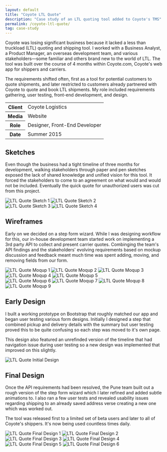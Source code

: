 ```yaml
---
layout: default
title: "Coyote LTL Quote"
description: "Case study of an LTL quoting tool added to Coyote's TMS"
permalink: /coyote-ltl-quote/
tag: case-study
---
```


<section>
	<div>
		<p>Coyote was losing significant business because it lacked a less than truckload (LTL) quoting and shipping tool. I worked with a Business Analyst, a Product Manager, an overseas development team, and various stakeholders&mdash;some familiar and others brand new to the world of LTL. The tool was built over the course of 4 months within Coyote.com, Coyote's web app for shippers and carriers.</p>
		<p>The requirements shifted often, first as a tool for potential customers to quote shipments, and later restricted to customers already partnered with Coyote to quote and book LTL shipments. My role included requirements gathering, user testing, front-end development, and design.</p>
	</div>
	<table>
		<tbody>
			<tr>
				<th>Client</th>
				<td>Coyote Logistics</td>
			</tr>
			<tr>
				<th>Media</th>
				<td>Website</td>
			</tr>
			<tr>
				<th>Role</th>
				<td>Designer, Front-End Developer</td>
			</tr>
			<tr>
				<th>Date</th>
				<td>Summer 2015</td>
			</tr>
		</tbody>
	</table>
</section>
<section>
	<div>
		<h2>Sketches</h2>
		<p>Even though the business had a tight timeline of three months for development, walking stakeholders through paper and pen sketches exposed the lack of shared knowledge and unified vision for this tool. It forced the stakeholders to come to an agreement on what would and would not be included. Eventually the quick quote for unauthorized users was cut from this project.</p>
	</div>
	<div>
		<img src="https://jessetrippecdn.appspot.com/images/ltl-sketch-1.jpg" alt="LTL Quote Sketch 1">
		<img src="https://jessetrippecdn.appspot.com/images/ltl-sketch-2.jpg" alt="LTL Quote Sketch 2">
	</div>
	<div>
		<img src="https://jessetrippecdn.appspot.com/images/ltl-sketch-3.jpg" alt="LTL Quote Sketch 3">
		<img src="https://jessetrippecdn.appspot.com/images/ltl-sketch-4.jpg" alt="LTL Quote Sketch 4">
	</div>
</section>
<section>
	<div>
		<h2>Wireframes</h2>
		<p>Early on we decided on a step form wizard. While I was designing workflow for this, our in-house development team started work on implementing a 3rd party API to collect and present carrier quotes. Combinging the team's API findings and the stakeholders' evolving requirements based on mockup discussion and feedback meant much time was spent adding, moving, and removing fields from our form.</p>
	</div>
	<div>
		<img src="https://jessetrippecdn.appspot.com/images/ltl-moqup-0.png" alt="LTL Quote Moqup 1">
		<img src="https://jessetrippecdn.appspot.com/images/ltl-moqup-1.png" alt="LTL Quote Moqup 2">
		<img src="https://jessetrippecdn.appspot.com/images/ltl-moqup-2.png" alt="LTL Quote Moqup 3">
		<img src="https://jessetrippecdn.appspot.com/images/ltl-moqup-3.png" alt="LTL Quote Moqup 4">
		<img src="https://jessetrippecdn.appspot.com/images/ltl-moqup-4.png" alt="LTL Quote Moqup 5">
	</div>
	<div>
		<img src="https://jessetrippecdn.appspot.com/images/ltl-moqup-5.png" alt="LTL Quote Moqup 6">
		<img src="https://jessetrippecdn.appspot.com/images/ltl-moqup-6.png" alt="LTL Quote Moqup 7">
		<img src="https://jessetrippecdn.appspot.com/images/ltl-moqup-7.png" alt="LTL Quote Moqup 8">
		<img src="https://jessetrippecdn.appspot.com/images/ltl-moqup-8.png" alt="LTL Quote Moqup 9">
	</div>
</section>
<section>
	<div>
		<h2>Early Design</h2>
		<p>I built a working prototype on Bootstrap that roughly matched our app and began user testing various form designs. Initially I designed a step that combined pickup and delivery details with the summary but user testing proved this to be quite confusing so each step was moved to it's own page.</p>
		<p>This design also featured an unrefinded version of the timeline that had navigation issue during user testing so a new design was implemented that improved on this slightly.</p>
	</div>
	<div class="span-2">
		<img src="https://jessetrippecdn.appspot.com/images/ltl-initial-3b.png" alt="LTL Quote Initial Design">
	</div>
</section>
<section>
	<div>
		<h2>Final Design</h2>
		<p>Once the API requirements had been resolved, the Pune team built out a rough version of the step form wizard which I later refined and added subtle animations to. I also ran a few user tests and revealed usability issues regarding shipping to an already saved address verse creating a new one which was worked out.</p>
		<p>The tool was released first to a limited set of beta users and later to all of Coyote's shippers. It's now being used countless times daily.</p>
	</div>
	<div class="span-2">
		<img src="https://jessetrippecdn.appspot.com/images/ltl-1.png" alt="LTL Quote Final Design 1">
		<img src="https://jessetrippecdn.appspot.com/images/ltl-2.png" alt="LTL Quote Final Design 2">
		<img src="https://jessetrippecdn.appspot.com/images/ltl-3.png" alt="LTL Quote Final Design 3">
		<img src="https://jessetrippecdn.appspot.com/images/ltl-4.png" alt="LTL Quote Final Design 4">
		<img src="https://jessetrippecdn.appspot.com/images/ltl-5.png" alt="LTL Quote Final Design 5">
		<img src="https://jessetrippecdn.appspot.com/images/ltl-6.png" alt="LTL Quote Final Design 6">
	</div>
</section>
